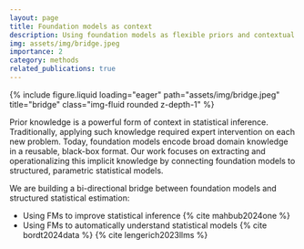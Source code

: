 ```yaml
---
layout: page
title: Foundation models as context
description: Using foundation models as flexible priors and contextual memory for downstream inference.
img: assets/img/bridge.jpeg
importance: 2
category: methods
related_publications: true
---
```


<div class="row">
  <div class="col-md-6 mx-auto">
{% include figure.liquid loading="eager" path="assets/img/bridge.jpeg" title="bridge" class="img-fluid rounded z-depth-1" %}
</div>
</div>

Prior knowledge is a powerful form of context in statistical inference. Traditionally, applying such knowledge required expert intervention on each new problem. Today, foundation models encode broad domain knowledge in a reusable, black-box format. Our work focuses on extracting and operationalizing this implicit knowledge by connecting foundation models to structured, parametric statistical models.

<p>
We are building a bi-directional bridge between foundation models and structured statistical estimation:
<ul>
    <li>Using FMs to improve statistical inference {% cite mahbub2024one %}</li>
    <li>Using FMs to automatically understand statistical models {% cite bordt2024data %} {% cite lengerich2023llms %} </li>
</ul>
</p>

<br/><br/>
